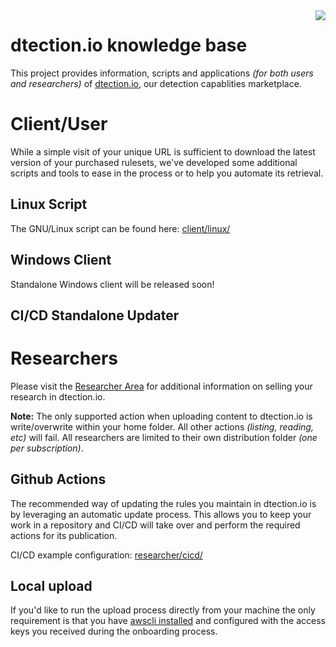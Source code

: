 <img align="right" src="https://dtection.io/logo.png">

# dtection.io knowledge base

This project provides information, scripts and applications *(for both users and researchers)* of [dtection.io](https://dtection.io), our detection capablities marketplace.

# Client/User

While a simple visit of your unique URL is sufficient to download the latest version of your purchased rulesets, we've developed some additional scripts and tools to ease in the process or to help you automate its retrieval.

## Linux Script

The GNU/Linux script can be found here: [client/linux/](./client/linux)

## Windows Client
Standalone Windows client will be released soon!

## CI/CD Standalone Updater

# Researchers

Please visit the [Researcher Area](https://dtection.io/developers) for additional information on selling your research in dtection.io.

**Note:** The only supported action when uploading content to dtection.io is write/overwrite within your home folder. All other actions *(listing, reading, etc)* will fail. All researchers are limited to their own distribution folder *(one per subscription)*.

## Github Actions

The recommended way of updating the rules you maintain in dtection.io is by leveraging an automatic update process. This allows you to keep your work in a repository and CI/CD will take over and perform the required actions for its publication. 

CI/CD example configuration: [researcher/cicd/](./researcher/cicd/)

## Local upload

If you'd like to run the upload process directly from your machine the only requirement is that you have [awscli installed](https://docs.aws.amazon.com/cli/latest/userguide/install-cliv2.html) and configured with the access keys you received during the onboarding process. 
